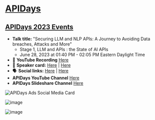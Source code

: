 # [APIDays](https://www.apidays.global/)
## [APIDays 2023 Events](https://www.apidays.global/interface/)

- **Talk title:** "Securing LLM and NLP APIs: A Journey to Avoiding Data breaches, Attacks and More"
  - Stage 1, LLM and APIs : the State of AI APIs
  - June 28, 2023 at 01:40 PM - 02:05 PM Eastern Daylight Time
- 🍿 **YouTube Recording** [Here](https://www.youtube.com/watch?v=KC9rV-8q-mQ)
- 📣 **Speaker card:** [Here](https://www.apidays.global/interface/#popup_01a7cd833260) | [Here](https://www.apidays.global/speaker/adam-dawson/)
- 🗣️ **Social links:** [Here](https://www.linkedin.com/posts/baptiste-parravicini_were-excited-to-present-to-your-our-lineup-activity-7074339643827056640-IDCr) | [Here](https://www.linkedin.com/posts/apisec-university_interface-june-28-29-2023-apidays-activity-7072950562987655168-Fqks)
- **APIDays YouTube Channel** [Here](https://www.youtube.com/@apidays/playlists)
- **APIDays Slideshare Channel** [Here](https://www.slideshare.net/APIdays_official/presentations)

![APIDays Ads Social Media Card](https://github.com/GangGreenTemperTatum/speaking/assets/104169244/e91e53fa-d2d8-4d56-91d5-fda170b16fe1)

![image](https://github.com/GangGreenTemperTatum/speaking/assets/104169244/731283a7-c006-43d8-94d3-85e29cd08fd5)

![image](https://github.com/GangGreenTemperTatum/speaking/assets/104169244/6c610773-b0e6-4037-b7de-923e02e61f7b)
